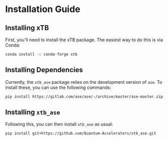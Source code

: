 # Installation Guide

## Installing xTB

First, you'll need to install the xTB package. The easiest way to do this is via Conda:

```bash
conda install -c conda-forge xtb
```

## Installing Dependencies

Currently, the `xtb_ase` package relies on the development version of `ase`. To install these, you can use the following commands:

```bash
pip install https://gitlab.com/ase/ase/-/archive/master/ase-master.zip
```

## Installing `xtb_ase`

Following this, you can then install `xtb_ase` as usual:

```bash
pip install git+https://github.com/Quantum-Accelerators/xtb_ase.git
```
